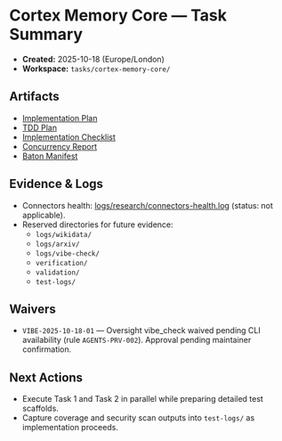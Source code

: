# Cortex Memory Core — Task Summary

- **Created:** 2025-10-18 (Europe/London)
- **Workspace:** `tasks/cortex-memory-core/`

## Artifacts
- [Implementation Plan](implementation-plan.md)
- [TDD Plan](tdd-plan.md)
- [Implementation Checklist](implementation-checklist.md)
- [Concurrency Report](json/concurrency-report.json)
- [Baton Manifest](json/baton.v1.json)

## Evidence & Logs
- Connectors health: [logs/research/connectors-health.log](logs/research/connectors-health.log) (status: not applicable).
- Reserved directories for future evidence:
  - `logs/wikidata/`
  - `logs/arxiv/`
  - `logs/vibe-check/`
  - `verification/`
  - `validation/`
  - `test-logs/`

## Waivers
- `VIBE-2025-10-18-01` — Oversight vibe_check waived pending CLI availability (rule `AGENTS-PRV-002`). Approval pending maintainer confirmation.

## Next Actions
- Execute Task 1 and Task 2 in parallel while preparing detailed test scaffolds.
- Capture coverage and security scan outputs into `test-logs/` as implementation proceeds.

